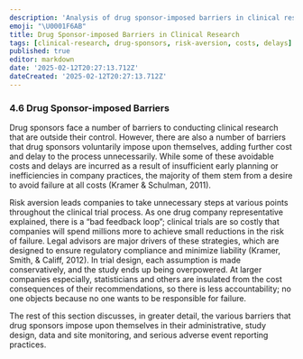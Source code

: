 ```yaml
---
description: 'Analysis of drug sponsor-imposed barriers in clinical research, focusing on risk aversion and its impact on costs and delays.'
emoji: "\U0001F6AB"
title: Drug Sponsor-imposed Barriers in Clinical Research
tags: [clinical-research, drug-sponsors, risk-aversion, costs, delays]
published: true
editor: markdown
date: '2025-02-12T20:27:13.712Z'
dateCreated: '2025-02-12T20:27:13.712Z'
---
```

### 4.6 Drug Sponsor-imposed Barriers

Drug sponsors face a number of barriers to conducting clinical research that are outside their control. However, there are also a number of barriers that drug sponsors voluntarily impose upon themselves, adding further cost and delay to the process unnecessarily. While some of these avoidable costs and delays are incurred as a result of insufficient early planning or inefficiencies in company practices, the majority of them stem from a desire to avoid failure at all costs (Kramer & Schulman, 2011).

Risk aversion leads companies to take unnecessary steps at various points throughout the clinical trial process. As one drug company representative explained, there is a “bad feedback loop”; clinical trials are so costly that companies will spend millions more to achieve small reductions in the risk of failure. Legal advisors are major drivers of these strategies, which are designed to ensure regulatory compliance and minimize liability (Kramer, Smith, & Califf, 2012). In trial design, each assumption is made conservatively, and the study ends up being overpowered. At larger companies especially, statisticians and others are insulated from the cost consequences of their recommendations, so there is less accountability; no one objects because no one wants to be responsible for failure.

The rest of this section discusses, in greater detail, the various barriers that drug sponsors impose upon themselves in their administrative, study design, data and site monitoring, and serious adverse event reporting practices.

#
